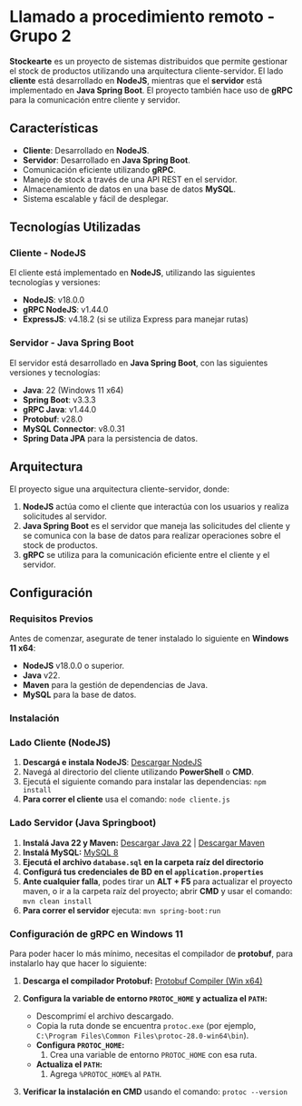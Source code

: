 # Llamado a procedimiento remoto - Grupo 2

**Stockearte** es un proyecto de sistemas distribuidos que permite gestionar el stock de productos utilizando una arquitectura cliente-servidor. El lado **cliente** está desarrollado en **NodeJS**, mientras que el **servidor** está implementado en **Java Spring Boot**. El proyecto también hace uso de **gRPC** para la comunicación entre cliente y servidor.

## Características

- **Cliente**: Desarrollado en **NodeJS**.
- **Servidor**: Desarrollado en **Java Spring Boot**.
- Comunicación eficiente utilizando **gRPC**.
- Manejo de stock a través de una API REST en el servidor.
- Almacenamiento de datos en una base de datos **MySQL**.
- Sistema escalable y fácil de desplegar.

## Tecnologías Utilizadas

### Cliente - NodeJS
El cliente está implementado en **NodeJS**, utilizando las siguientes tecnologías y versiones:

- **NodeJS**: v18.0.0
- **gRPC NodeJS**: v1.44.0
- **ExpressJS**: v4.18.2 (si se utiliza Express para manejar rutas)

### Servidor - Java Spring Boot
El servidor está desarrollado en **Java Spring Boot**, con las siguientes versiones y tecnologías:

- **Java**: 22 (Windows 11 x64)
- **Spring Boot**: v3.3.3
- **gRPC Java**: v1.44.0
- **Protobuf**: v28.0
- **MySQL Connector**: v8.0.31
- **Spring Data JPA** para la persistencia de datos.

## Arquitectura

El proyecto sigue una arquitectura cliente-servidor, donde:

1. **NodeJS** actúa como el cliente que interactúa con los usuarios y realiza solicitudes al servidor.
2. **Java Spring Boot** es el servidor que maneja las solicitudes del cliente y se comunica con la base de datos para realizar operaciones sobre el stock de productos.
3. **gRPC** se utiliza para la comunicación eficiente entre el cliente y el servidor.

## Configuración

### Requisitos Previos

Antes de comenzar, asegurate de tener instalado lo siguiente en **Windows 11 x64**:

- **NodeJS** v18.0.0 o superior.
- **Java** v22.
- **Maven** para la gestión de dependencias de Java.
- **MySQL** para la base de datos.

### Instalación

### Lado Cliente (NodeJS)
1. **Descargá e instala NodeJS**: [Descargar NodeJS](https://nodejs.org/)
2. Navegá al directorio del cliente utilizando **PowerShell** o **CMD**.
3. Ejecutá el siguiente comando para instalar las dependencias: ```npm install```
4. **Para correr el cliente** usa el comando: ```node cliente.js```

### Lado Servidor (Java Springboot)
1. **Instalá Java 22 y Maven:** [Descargar Java 22](https://www.oracle.com/java/technologies/javase-jdk22-downloads.html) | [Descargar Maven](https://maven.apache.org/download.cgi)
2. **Instalá MySQL:** [MySQL 8](https://dev.mysql.com/downloads/installer/)
3. **Ejecutá el archivo ``database.sql`` en la carpeta raíz del directorio**
4. **Configurá tus credenciales de BD en el ``application.properties``**
5. **Ante cualquier falla**, podes tirar un **ALT + F5** para actualizar el proyecto maven, o ir a la carpeta raíz del proyecto; abrir **CMD** y usar el comando: ```mvn clean install```
6. **Para correr el servidor** ejecuta: ```mvn spring-boot:run```

### Configuración de gRPC en Windows 11
Para poder hacer lo más mínimo, necesitas el compilador de **protobuf**, para instalarlo hay que hacer lo siguiente:
1. **Descarga el compilador Protobuf:** [Protobuf Compiler (Win x64)](https://github.com/protocolbuffers/protobuf/releases/download/v28.0/protoc-28.0-win64.zip)
2. **Configura la variable de entorno `PROTOC_HOME` y actualiza el `PATH`:**
   - Descomprimí el archivo descargado.
   - Copia la ruta donde se encuentra `protoc.exe` (por ejemplo, `C:\Program Files\Common Files\protoc-28.0-win64\bin`).
   - **Configura `PROTOC_HOME`:**
     1. Crea una variable de entorno `PROTOC_HOME` con esa ruta.
   - **Actualiza el `PATH`:**
     1. Agrega `%PROTOC_HOME%` al `PATH`.
     
3. **Verificar la instalación en CMD** usando el comando: ```protoc --version```

   
   
